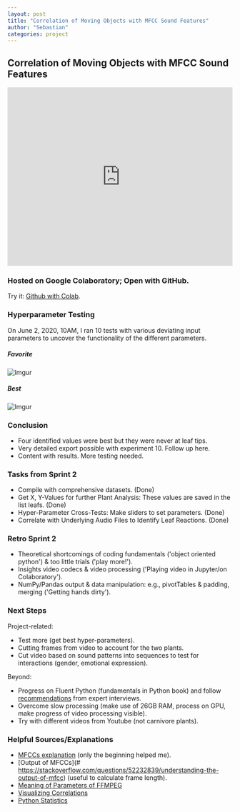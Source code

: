 ```yaml
---
layout: post
title: "Correlation of Moving Objects with MFCC Sound Features"
author: "Sebastian"
categories: project
---
```

## Correlation of Moving Objects with MFCC Sound Features
<iframe width="100%" height="400" src="https://www.youtube.com/embed/O9Tr3f6X8tg" frameborder="0" allow="accelerometer; autoplay; encrypted-media; gyroscope; picture-in-picture" allowfullscreen></iframe>

### Hosted on Google Colaboratory; Open with GitHub.
Try it: [Github with Colab](https://github.com/plantions/video-edge-extractor/).

### Hyperparameter Testing
On June 2, 2020, 10AM, I ran 10 tests with various deviating input parameters to uncover the functionality of the different parameters.

##### Favorite
![Imgur](https://i.imgur.com/fe5HRlD.png)

##### Best
![Imgur](https://i.imgur.com/udilLsM.png)

### Conclusion
- Four identified values were best but they were never at leaf tips.
- Very detailed export possible with experiment 10. Follow up here.
- Content with results. More testing needed.

### Tasks from Sprint 2
- Compile with comprehensive datasets. (Done)
- Get X, Y-Values for further Plant Analysis: These values are saved in the list leafs. (Done)
- Hyper-Parameter Cross-Tests: Make sliders to set parameters. (Done)
- Correlate with Underlying Audio Files to Identify Leaf Reactions. (Done)

### Retro Sprint 2
- Theoretical shortcomings of coding fundamentals ('object oriented python') & too little trials ('play more!').
- Insights video codecs & video processing ('Playing video in Jupyter/on Colaboratory').
- NumPy/Pandas output & data manipulation: e.g., pivotTables & padding, merging ('Getting hands dirty').

### Next Steps

Project-related:
- Test more (get best hyper-parameters).
- Cutting frames from video to account for the two plants.
- Cut video based on sound patterns into sequences to test for interactions (gender,  emotional expression).

Beyond:
- Progress on Fluent Python (fundamentals in Python book) and follow [recommendations](https://seduerr91.github.io/blog/experts) from expert interviews.
- Overcome slow processing (make use of 26GB RAM, process on GPU, make progress of video processing visible).
- Try with different videos from Youtube (not carnivore plants).

### Helpful Sources/Explanations

- [MFCCs explanation](https://towardsdatascience.com/how-i-understood-what-features-to-consider-while-training-audio-files-eedfb6e9002b) (only the beginning helped me).
- [Output of MFCCs](# https://stackoverflow.com/questions/52232839/understanding-the-output-of-mfcc) (useful to calculate frame length).
- [Meaning of Parameters of FFMPEG](https://stackoverflow.com/questions/9913032/how-can-i-extract-audio-from-video-with-ffmpeg)
- [Visualizing Correlations](https://towardsdatascience.com/better-heatmaps-and-correlation-matrix-plots-in-python-41445d0f2bec)
- [Python Statistics](https://scipy-lectures.org/packages/statistics/index.html)
